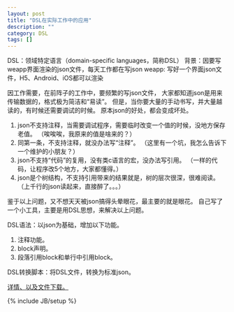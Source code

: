 ```yaml
---
layout: post
title: "DSL在实际工作中的应用"
description: ""
category: DSL
tags: []
---
```


DSL：领域特定语言（domain-specific languages，简称DSL）
背景：因要写weapp界面渲染的json文件，每天工作都在写json
weapp: 写好一个界面json文件，H5、Android、iOS都可以渲染

因工作需要，在前阵子的工作中，要频繁的写json文件，
大家都知道json是用来传输数据的，格式极为简洁和“易读”。
但是，当你要大量的手动书写，并大量越读的，有时候还需要调试的时候。
原本json的好处，都会变成坏处。

1. json不支持注释，当需要调试程序，需要临时改变一个值的时候，没地方保存老值。
   （唉唉唉，我原来的值是啥来的？）
2. 同第一条，不支持注释，就没办法写“注释”。
   （这里有一个坑，我怎么告诉下一个维护的小朋友？）
3. json不支持“代码”的复用，没有类c语言的宏，没办法写引用。
   （一样的代码，让程序改5个地方，大家都懂得。）
4. json是个树结构，不支持引用带来的结果就是，树的层次很深，很难阅读。
   （上千行的json读起来，直接醉了。。。）

鉴于以上问题，又不想天天被json搞得头晕眼花，最主要的就是眼花。
自己写了一个小工具，主要是用DSL思想，来解决以上问题。

DSL语法：以json为基础，增加以下功能。
1. 注释功能。
2. block声明。
3. 段落引用block和单行中引用block。

DSL转换脚本：将DSL文件，转换为标准json。

[详情、以及文件下载。](https://github.com/jyiigpgf/RJson.rb/blob/master/README.md)





{% include JB/setup %}
